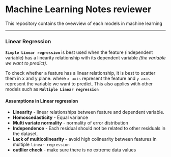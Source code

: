 # Machine Learning Notes reviewer
This repository contains the ovewview of each models in machine learning 

---
### Linear Regression 
**`Simple Linear regression`** is best used when the feature (independent variable) has a linearity relationship with its dependent variable *(the variable we want to predict)*. 

To check whether a feature has a linear relationship, it is best to scatter them in x and y plane. where `x axis` represent the feature and `y axis` represent the variable we want to predict. This also applies witih other models such as **`Multiple Linear regression`**

#### Assumptions in Linear regression
- **Linearity** - linear relationships between feature and dependent variable.
- **Homoscedasticity** - Equal variance
- **Multi variate normality** - normality of error distribution
- **Independence** - Each residual should not be related to other residuals in the dataset. 
- **Lack of multicolinearity** - avoid high colinearity between features in multiple `linear regression`
- **outllier check** - make sure there is no extreme data values 


